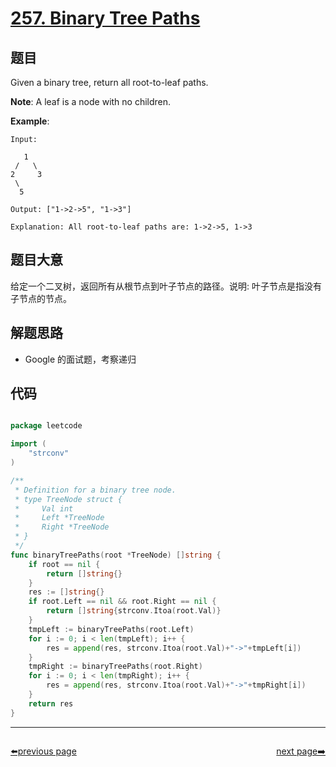 # [257. Binary Tree Paths](https://leetcode.com/problems/binary-tree-paths/)


## 题目

Given a binary tree, return all root-to-leaf paths.

**Note**: A leaf is a node with no children.

**Example**:

    Input:
    
       1
     /   \
    2     3
     \
      5
    
    Output: ["1->2->5", "1->3"]
    
    Explanation: All root-to-leaf paths are: 1->2->5, 1->3

## 题目大意

给定一个二叉树，返回所有从根节点到叶子节点的路径。说明: 叶子节点是指没有子节点的节点。

## 解题思路

- Google 的面试题，考察递归



## 代码

```go

package leetcode

import (
	"strconv"
)

/**
 * Definition for a binary tree node.
 * type TreeNode struct {
 *     Val int
 *     Left *TreeNode
 *     Right *TreeNode
 * }
 */
func binaryTreePaths(root *TreeNode) []string {
	if root == nil {
		return []string{}
	}
	res := []string{}
	if root.Left == nil && root.Right == nil {
		return []string{strconv.Itoa(root.Val)}
	}
	tmpLeft := binaryTreePaths(root.Left)
	for i := 0; i < len(tmpLeft); i++ {
		res = append(res, strconv.Itoa(root.Val)+"->"+tmpLeft[i])
	}
	tmpRight := binaryTreePaths(root.Right)
	for i := 0; i < len(tmpRight); i++ {
		res = append(res, strconv.Itoa(root.Val)+"->"+tmpRight[i])
	}
	return res
}

```



----------------------------------------------
<div style="display: flex;justify-content: space-between;align-items: center;">
<p><a href="https://books.halfrost.com/leetcode/ChapterFour/0200~0299/0242.Valid-Anagram/">⬅️previous page</a></p>
<p><a href="https://books.halfrost.com/leetcode/ChapterFour/0200~0299/0258.Add-Digits/">next page➡️</a></p>
</div>
